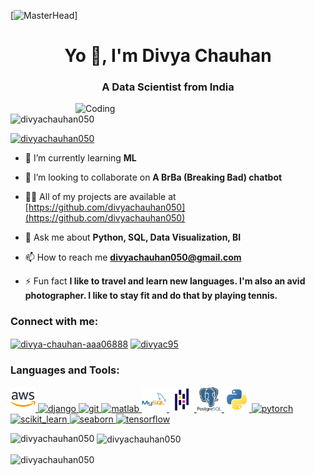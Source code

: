 [![MasterHead](https://thumbs.gfycat.com/InfiniteUntidyAkitainu-size_restricted.gif)]

<h1 align="center">Yo 👋, I'm Divya Chauhan</h1>
<h3 align="center">A Data Scientist from India</h3>
<img align="right" alt="Coding" width="400" src="https://miro.medium.com/max/1400/1*UFK4FjRiapOJ44dwksBanw.gif">

<p align="left"> <img src="https://komarev.com/ghpvc/?username=divyachauhan050&label=Profile%20views&color=0e75b6&style=flat" alt="divyachauhan050" /> </p>

<p align="left"> <a href="https://github.com/ryo-ma/github-profile-trophy"><img src="https://github-profile-trophy.vercel.app/?username=divyachauhan050" alt="divyachauhan050" /></a> </p>

- 🌱 I’m currently learning **ML**

- 👯 I’m looking to collaborate on **A BrBa (Breaking Bad) chatbot**

- 👨‍💻 All of my projects are available at [https://github.com/divyachauhan050](https://github.com/divyachauhan050)

- 💬 Ask me about **Python, SQL, Data Visualization, BI**

- 📫 How to reach me **divyachauhan050@gmail.com**

- ⚡ Fun fact **I like to travel and learn new languages. I'm also an avid photographer. I like to stay fit and do that by playing tennis.**

<h3 align="left">Connect with me:</h3>
<p align="left">
<a href="https://linkedin.com/in/divya-chauhan-aaa06888" target="blank"><img align="center" src="https://raw.githubusercontent.com/rahuldkjain/github-profile-readme-generator/master/src/images/icons/Social/linked-in-alt.svg" alt="divya-chauhan-aaa06888" height="30" width="40" /></a>
<a href="https://kaggle.com/divyac95" target="blank"><img align="center" src="https://raw.githubusercontent.com/rahuldkjain/github-profile-readme-generator/master/src/images/icons/Social/kaggle.svg" alt="divyac95" height="30" width="40" /></a>
</p>

<h3 align="left">Languages and Tools:</h3>
<p align="left"> <a href="https://aws.amazon.com" target="_blank" rel="noreferrer"> <img src="https://raw.githubusercontent.com/devicons/devicon/master/icons/amazonwebservices/amazonwebservices-original-wordmark.svg" alt="aws" width="40" height="40"/> </a> <a href="https://www.djangoproject.com/" target="_blank" rel="noreferrer"> <img src="https://cdn.worldvectorlogo.com/logos/django.svg" alt="django" width="40" height="40"/> </a> <a href="https://git-scm.com/" target="_blank" rel="noreferrer"> <img src="https://www.vectorlogo.zone/logos/git-scm/git-scm-icon.svg" alt="git" width="40" height="40"/> </a> <a href="https://www.mathworks.com/" target="_blank" rel="noreferrer"> <img src="https://upload.wikimedia.org/wikipedia/commons/2/21/Matlab_Logo.png" alt="matlab" width="40" height="40"/> </a> <a href="https://www.mysql.com/" target="_blank" rel="noreferrer"> <img src="https://raw.githubusercontent.com/devicons/devicon/master/icons/mysql/mysql-original-wordmark.svg" alt="mysql" width="40" height="40"/> </a> <a href="https://pandas.pydata.org/" target="_blank" rel="noreferrer"> <img src="https://raw.githubusercontent.com/devicons/devicon/2ae2a900d2f041da66e950e4d48052658d850630/icons/pandas/pandas-original.svg" alt="pandas" width="40" height="40"/> </a> <a href="https://www.postgresql.org" target="_blank" rel="noreferrer"> <img src="https://raw.githubusercontent.com/devicons/devicon/master/icons/postgresql/postgresql-original-wordmark.svg" alt="postgresql" width="40" height="40"/> </a> <a href="https://www.python.org" target="_blank" rel="noreferrer"> <img src="https://raw.githubusercontent.com/devicons/devicon/master/icons/python/python-original.svg" alt="python" width="40" height="40"/> </a> <a href="https://pytorch.org/" target="_blank" rel="noreferrer"> <img src="https://www.vectorlogo.zone/logos/pytorch/pytorch-icon.svg" alt="pytorch" width="40" height="40"/> </a> <a href="https://scikit-learn.org/" target="_blank" rel="noreferrer"> <img src="https://upload.wikimedia.org/wikipedia/commons/0/05/Scikit_learn_logo_small.svg" alt="scikit_learn" width="40" height="40"/> </a> <a href="https://seaborn.pydata.org/" target="_blank" rel="noreferrer"> <img src="https://seaborn.pydata.org/_images/logo-mark-lightbg.svg" alt="seaborn" width="40" height="40"/> </a> <a href="https://www.tensorflow.org" target="_blank" rel="noreferrer"> <img src="https://www.vectorlogo.zone/logos/tensorflow/tensorflow-icon.svg" alt="tensorflow" width="40" height="40"/> </a> </p>

<p><img align="left" src="https://github-readme-stats.vercel.app/api/top-langs?username=divyachauhan050&show_icons=true&locale=en&layout=compact" alt="divyachauhan050" /></p>

<p>&nbsp;<img align="center" src="https://github-readme-stats.vercel.app/api?username=divyachauhan050&show_icons=true&locale=en" alt="divyachauhan050" /></p>

<p><img align="center" src="https://github-readme-streak-stats.herokuapp.com/?user=divyachauhan050&" alt="divyachauhan050" /></p>
